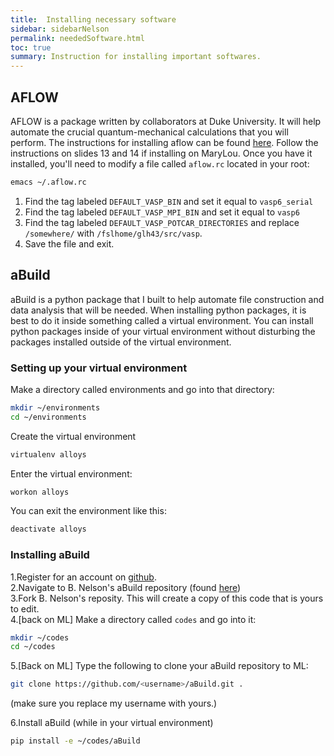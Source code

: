 ```yaml
---
title:  Installing necessary software
sidebar: sidebarNelson
permalink: neededSoftware.html
toc: true
summary: Instruction for installing important softwares.
---
```




## AFLOW

AFLOW is a package written by collaborators at Duke University.  It
will help automate the crucial quantum-mechanical calculations that
you will perform.  The instructions for installing aflow can be found
[here][AFLOWInstall].  Follow the instructions on slides 13 and 14 if
installing on MaryLou.  Once you have it installed, you'll need to
modify a file called `aflow.rc` located in your root:

``` bash
emacs ~/.aflow.rc
```

1. Find the tag labeled `DEFAULT_VASP_BIN` and set it equal to
`vasp6_serial`
2. Find the tag labeled `DEFAULT_VASP_MPI_BIN` and set it equal to
`vasp6`
3. Find the tag labeled `DEFAULT_VASP_POTCAR_DIRECTORIES` and replace
   `/somewhere/` with `/fslhome/glh43/src/vasp`. 
4. Save the file and exit.


## aBuild

aBuild is a python package that I built to help automate file
construction and data analysis that will be needed.  When installing
python packages, it is best to do it inside something called a virtual
environment.  You can install python packages inside of your virtual
environment without disturbing the packages installed outside of the
virtual environment.  

### Setting up your virtual environment
Make a directory called environments and go into that directory:  
``` bash
mkdir ~/environments
cd ~/environments
```
Create the virtual environment  
``` bash
virtualenv alloys 
```

Enter the virtual environment:  
``` bash
workon alloys 
```

You can exit the environment like this:  
``` bash
deactivate alloys 
```

### Installing aBuild
1.Register for an account on [github][gh].  
2.Navigate to B. Nelson's aBuild repository (found [here][ljnabuild])  
3.Fork B. Nelson's reposity.  This will create a copy of this code
that is yours to edit.  
4.[back on ML] Make a directory called `codes` and go into it:
``` bash
mkdir ~/codes
cd ~/codes
```

5.[Back on ML]  Type the following to clone your aBuild repository to
ML:  
```bash
git clone https://github.com/<username>/aBuild.git .
```  
(make sure you replace my username with yours.)

6.Install aBuild (while in your virtual environment)
```bash
pip install -e ~/codes/aBuild
```

[AFLOWInstall]: http://materials.duke.edu/AFLOW/AFLOW_WORKSHOP/1_aflow_school_2019_introduction.pptx
[gh]:https://www.github.com  
[ljnabuild]: https://github.com/lancejnelson/aBuild
